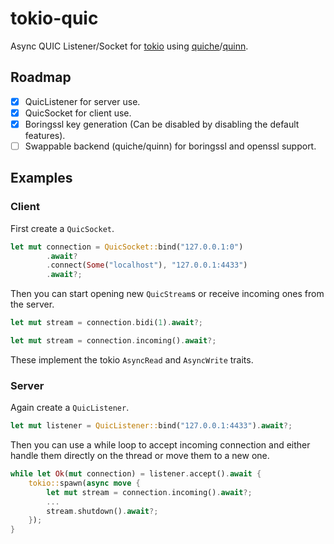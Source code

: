 # tokio-quic

Async QUIC Listener/Socket for [tokio](https://tokio.rs/) using [quiche](https://github.com/cloudflare/quiche)/[quinn](https://github.com/quinn-rs/quinn).

## Roadmap

- [x] QuicListener for server use.
- [x] QuicSocket for client use.
- [x] Boringssl key generation (Can be disabled by disabling the default features).
- [ ] Swappable backend (quiche/quinn) for boringssl and openssl support.

## Examples

### Client

First create a `QuicSocket`.
```rs
let mut connection = QuicSocket::bind("127.0.0.1:0")
        .await?
        .connect(Some("localhost"), "127.0.0.1:4433")
        .await?;
```
Then you can start opening new `QuicStream`s or receive incoming ones from the server.
```rs
let mut stream = connection.bidi(1).await?;
```
```rs
let mut stream = connection.incoming().await?;
```
These implement the tokio `AsyncRead` and `AsyncWrite` traits.

### Server

Again create a `QuicListener`.

```rs
let mut listener = QuicListener::bind("127.0.0.1:4433").await?;
```
Then you can use a while loop to accept incoming connection and either handle them directly on the thread or move them to a new one.
```rs
while let Ok(mut connection) = listener.accept().await {
    tokio::spawn(async move {
        let mut stream = connection.incoming().await?;
        ...
        stream.shutdown().await?;
    });
}
```